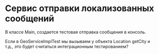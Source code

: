 # Сервис отправки локализованных сообщений

В классе Main, создается тестовая отправка сообщения в консоль.

Если в GeoServiceImplTest мы вызываем у объекта Location getCity и т.д., это будет считаться интеграционным тестированием?